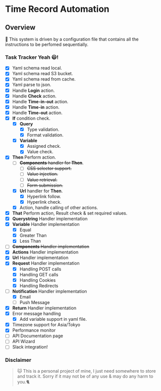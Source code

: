 # Time Record Automation
## Overview
:panda_face: This system is driven by a configuration file that contains all the instructions 
to be perfomed sequentially.
### Task Tracker Yeah :smiley:!
- [x] Yaml schema read local.
- [x] Yaml schema read S3 bucket.
- [x] Yaml schema read from cache.
- [x] Yaml parse to json.
- [x] Handle **Login** action.
- [x] Handle **Check** action.
- [x] Handle **Time-in-out** action.
- [x] Handle **Time-in** action.
- [x] Handle **Time-out** action.
- [x] **If** condition check. 
    - [x] **Query**
        - [x] Type validation.
        - [x] Format validation.
    - [x] **Variable**
        - [x] Assigned check.
        - [x] Value check.
- [x] **Then** Perform action.
    - [ ] ~~**Components** handler for **Then**~~.
        - [ ] ~~CSS selector support.~~
        - [ ] ~~Value injection.~~
        - [ ] ~~Value retrieval.~~
        - [ ] ~~Form submission.~~
    - [x] **Url** handler  for **Then**.
        - [x] Hyperlink follow.
        - [x] Hyperlink check.
    - [x] Action, handle calling of other actions.
- [x] **That** Perform action, Result check & set required values.
- [x] **Querystring** Handler implementation
- [x] **Variable** Handler implementation
    - [x] Equal
    - [x] Greater Than
    - [x] Less Than
- [ ] ~~**Components** Handler implementation~~
- [x] **Actions** Handler implementation
- [x] **Url** Handler implementation
- [x] **Request** Handler implementation
    - [x] Handling POST calls
    - [x] Handling GET calls
    - [x] Handling Cookies    
    - [x] Handling Redirects    
- [ ] **Notification** Handler implementation
    - [x] Email
    - [ ] Push Message
- [x] **Return** Handler implementation
- [x] Error message handling
    - [x] Add variable support in yaml file.
- [x] Timezone support for Asia/Tokyo
- [x] Performance monitor
- [ ] API Documentation page
- [ ] API Wizard
- [ ] Slack integration!

### Disclaimer
> :cat: This is a personal project of mine, I just need somewhere to store and track it. Sorry if it may not
be of any use & may do any harm to you.:cat2:
